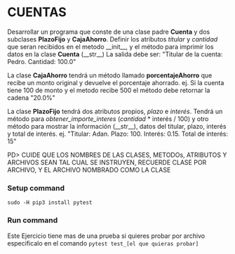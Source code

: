 # CUENTAS
Desarrollar un programa que conste de una clase padre **Cuenta** y dos subclases **PlazoFijo** y **CajaAhorro**.
Definir los atributos *titular* y *cantidad* que seran recibidos en el metodo \_\_init\_\_, y el método para imprimir los datos en la clase **Cuenta** (\_\_str\_\_) La salida debe ser: "Titular de la cuenta: Pedro. Cantidad: 100.0"

La clase **CajaAhorro** tendrá un método llamado **porcentajeAhorro** que recibe un monto original y devuelve el porcentaje ahorrado. ej. Si la cuenta tiene 100 de monto y el metodo recibe 500 el método debe retornar la cadena "20.0%"

La clase **PlazoFijo** tendrá dos atributos propios, *plazo* e *interés*. Tendrá un método para *obtener_importe_interes* (*cantidad* * interés / 100)
y otro método para mostrar la información (\_\_str\_\_), datos del titular, plazo, interés y total de interés. ej. "Titular: Adan. Plazo: 100. Interés: 0.15. Total de interés: 15"

PD> CUIDE QUE LOS NOMBRES DE LAS CLASES, METODOs, ATRIBUTOS Y ARCHIVOS SEAN TAL CUAL SE INSTRUYEN, RECUERDE CLASE POR ARCHIVO, Y EL ARCHIVO NOMBRADO COMO LA CLASE

### Setup command
`sudo -H pip3 install pytest`

### Run command
Este Ejercicio tiene mas de una prueba si quieres probar por archivo especificalo en el comando
`pytest test_[el que quieras probar] ` 
